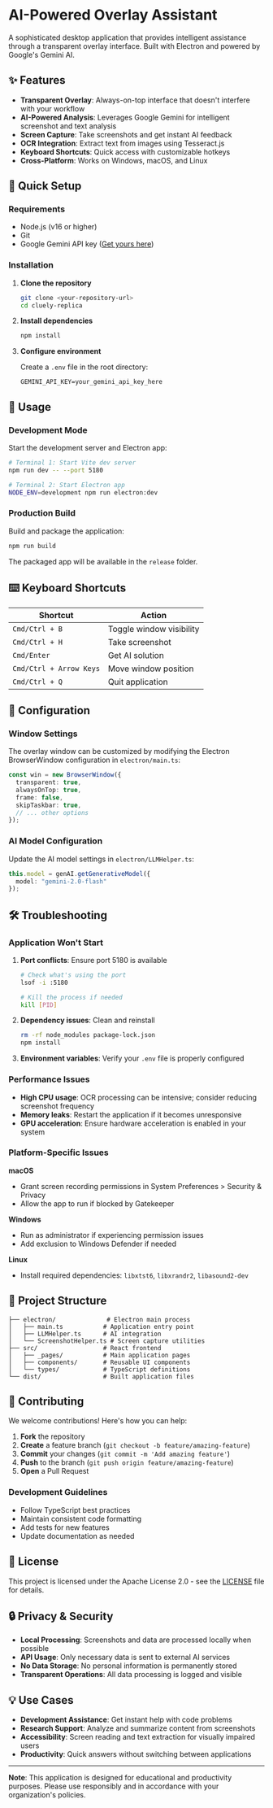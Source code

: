 # AI-Powered Overlay Assistant

A sophisticated desktop application that provides intelligent assistance through a transparent overlay interface. Built with Electron and powered by Google's Gemini AI.

## ✨ Features

- **Transparent Overlay**: Always-on-top interface that doesn't interfere with your workflow
- **AI-Powered Analysis**: Leverages Google Gemini for intelligent screenshot and text analysis
- **Screen Capture**: Take screenshots and get instant AI feedback
- **OCR Integration**: Extract text from images using Tesseract.js
- **Keyboard Shortcuts**: Quick access with customizable hotkeys
- **Cross-Platform**: Works on Windows, macOS, and Linux

## 🚀 Quick Setup

### Requirements

- Node.js (v16 or higher)
- Git
- Google Gemini API key ([Get yours here](https://makersuite.google.com/app/apikey))

### Installation

1. **Clone the repository**
   ```bash
   git clone <your-repository-url>
   cd cluely-replica
   ```

2. **Install dependencies**
   ```bash
   npm install
   ```

3. **Configure environment**
   
   Create a `.env` file in the root directory:
   ```env
   GEMINI_API_KEY=your_gemini_api_key_here
   ```

## 🎯 Usage

### Development Mode

Start the development server and Electron app:

```bash
# Terminal 1: Start Vite dev server
npm run dev -- --port 5180

# Terminal 2: Start Electron app
NODE_ENV=development npm run electron:dev
```

### Production Build

Build and package the application:

```bash
npm run build
```

The packaged app will be available in the `release` folder.

## ⌨️ Keyboard Shortcuts

| Shortcut | Action |
|----------|--------|
| `Cmd/Ctrl + B` | Toggle window visibility |
| `Cmd/Ctrl + H` | Take screenshot |
| `Cmd/Enter` | Get AI solution |
| `Cmd/Ctrl + Arrow Keys` | Move window position |
| `Cmd/Ctrl + Q` | Quit application |

## 🔧 Configuration

### Window Settings

The overlay window can be customized by modifying the Electron BrowserWindow configuration in `electron/main.ts`:

```typescript
const win = new BrowserWindow({
  transparent: true,
  alwaysOnTop: true,
  frame: false,
  skipTaskbar: true,
  // ... other options
});
```

### AI Model Configuration

Update the AI model settings in `electron/LLMHelper.ts`:

```typescript
this.model = genAI.getGenerativeModel({ 
  model: "gemini-2.0-flash" 
});
```

## 🛠️ Troubleshooting

### Application Won't Start

1. **Port conflicts**: Ensure port 5180 is available
   ```bash
   # Check what's using the port
   lsof -i :5180
   
   # Kill the process if needed
   kill [PID]
   ```

2. **Dependency issues**: Clean and reinstall
   ```bash
   rm -rf node_modules package-lock.json
   npm install
   ```

3. **Environment variables**: Verify your `.env` file is properly configured

### Performance Issues

- **High CPU usage**: OCR processing can be intensive; consider reducing screenshot frequency
- **Memory leaks**: Restart the application if it becomes unresponsive
- **GPU acceleration**: Ensure hardware acceleration is enabled in your system

### Platform-Specific Issues

**macOS**
- Grant screen recording permissions in System Preferences > Security & Privacy
- Allow the app to run if blocked by Gatekeeper

**Windows**
- Run as administrator if experiencing permission issues
- Add exclusion to Windows Defender if needed

**Linux**
- Install required dependencies: `libxtst6`, `libxrandr2`, `libasound2-dev`

## 📁 Project Structure

```
├── electron/              # Electron main process
│   ├── main.ts           # Application entry point
│   ├── LLMHelper.ts      # AI integration
│   └── ScreenshotHelper.ts # Screen capture utilities
├── src/                  # React frontend
│   ├── _pages/           # Main application pages
│   ├── components/       # Reusable UI components
│   └── types/            # TypeScript definitions
└── dist/                 # Built application files
```

## 🤝 Contributing

We welcome contributions! Here's how you can help:

1. **Fork** the repository
2. **Create** a feature branch (`git checkout -b feature/amazing-feature`)
3. **Commit** your changes (`git commit -m 'Add amazing feature'`)
4. **Push** to the branch (`git push origin feature/amazing-feature`)
5. **Open** a Pull Request

### Development Guidelines

- Follow TypeScript best practices
- Maintain consistent code formatting
- Add tests for new features
- Update documentation as needed

## 📄 License

This project is licensed under the Apache License 2.0 - see the [LICENSE](LICENSE) file for details.

## 🔒 Privacy & Security

- **Local Processing**: Screenshots and data are processed locally when possible
- **API Usage**: Only necessary data is sent to external AI services
- **No Data Storage**: No personal information is permanently stored
- **Transparent Operations**: All data processing is logged and visible

## 💡 Use Cases

- **Development Assistance**: Get instant help with code problems
- **Research Support**: Analyze and summarize content from screenshots
- **Accessibility**: Screen reading and text extraction for visually impaired users
- **Productivity**: Quick answers without switching between applications

---

**Note**: This application is designed for educational and productivity purposes. Please use responsibly and in accordance with your organization's policies.
